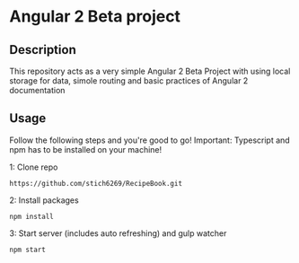 # Angular 2 Beta project

## Description
This repository acts as a very simple Angular 2 Beta Project with using local storage for data, simole
routing and basic practices of Angular 2 documentation  
## Usage
Follow the following steps and you're good to go! Important: Typescript and npm has to be installed on your machine!

1: Clone repo
```
https://github.com/stich6269/RecipeBook.git
```
2: Install packages
```
npm install
```
3: Start server (includes auto refreshing) and gulp watcher
```
npm start
```
